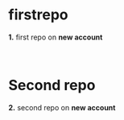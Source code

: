 # firstrepo
**1.** first repo on **new account**

<br/>

# Second repo
**2.** second repo on **new account**